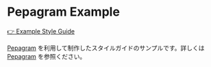 # Pepagram Example

[:point_right: Example Style Guide](http://pepabo.github.io/pepagram-example/public/styleguide/)

[Pepagram](https://github.com/pepabo/pepagram) を利用して制作したスタイルガイドのサンプルです。詳しくは [Pepagram](https://github.com/pepabo/pepagram) を参照ください。
